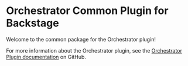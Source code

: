 # Orchestrator Common Plugin for Backstage

Welcome to the common package for the Orchestrator plugin!

For more information about the Orchestrator plugin, see the [Orchestrator Plugin documentation](https://github.com/backstage/community-plugins/tree/main/plugins/orchestrator) on GitHub.
